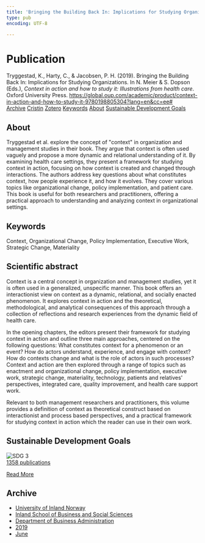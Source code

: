 ```yaml
---
title: 'Bringing the Building Back In: Implications for Studying Organizations'
type: pub
encoding: UTF-8

---
```

<h1>Publication</h1>
<article id="csl-bib-container-JFAHJZKP" class="csl-bib-container">
  <div class="csl-bib-body"> <div class="csl-entry">Tryggestad, K., Harty, C., &#38; Jacobsen, P. H. (2019). Bringing the Building Back In: Implications for Studying Organizations. In N. Meier &#38; S. Dopson (Eds.), <i>Context in action and how to study it: Illustrations from health care</i>. Oxford University Press. <a href="https://global.oup.com/academic/product/context-in-action-and-how-to-study-it-9780198805304?lang=en&#38;cc=ee#">https://global.oup.com/academic/product/context-in-action-and-how-to-study-it-9780198805304?lang=en&#38;cc=ee#</a></div> </div>
  <div class="csl-bib-buttons">
    <a href="#taxonomy-article-JFAHJZKP" alt="archive" class="csl-bib-button">Archive</a>
    <a href="https://app.cristin.no/results/show.jsf?id=1705292" alt="Cristin" class="csl-bib-button">Cristin</a>
    <a href="http://zotero.org/groups/5881554/items/JFAHJZKP" alt="Zotero" class="csl-bib-button">Zotero</a>
    <a href="#keywords-article-JFAHJZKP" alt="keywords" class="csl-bib-button">Keywords</a>
    <a href="#about-article-JFAHJZKP" alt="about_pub" class="csl-bib-button">About</a>
    <a href="#sdg-article-JFAHJZKP" alt="sdg" class="csl-bib-button">Sustainable Development Goals</a>
  </div>
  <div id="csl-bib-meta-container-JFAHJZKP"></div>
</article>
<div id="csl-bib-meta-JFAHJZKP" class="csl-bib-meta">
  <article id="about-article-JFAHJZKP" class="about_pub-article">
    <h1>About</h1>
    Tryggestad et al. explore the concept of "context" in organization and management studies in their book. They argue that context is often used vaguely and propose a more dynamic and relational understanding of it. By examining health care settings, they present a framework for studying context in action, focusing on how context is created and changed through interactions. The authors address key questions about what constitutes context, how people experience it, and how it evolves. They cover various topics like organizational change, policy implementation, and patient care. This book is useful for both researchers and practitioners, offering a practical approach to understanding and analyzing context in organizational settings.
  </article>
  <article id="keywords-article-JFAHJZKP" class="keywords-article">
    <h1>Keywords</h1>
    Context, Organizational Change, Policy Implementation, Executive Work, Strategic Change, Materiality
  </article>
  <article id="abstract-article-JFAHJZKP" class="abstract-article">
    <h1>Scientific abstract</h1>
    Context is a central concept in organization and management studies, yet it is often used in a generalized, unspecific manner. This book offers an interactionist view on context as a dynamic, relational, and socially enacted phenomenon. It explores context in action and the theoretical, methodological, and analytical consequences of this approach through a collection of reflections and research experiences from the dynamic field of health care.  
 
In the opening chapters, the editors present their framework for studying context in action and outline three main approaches, centered on the following questions: What constitutes context for a phenomenon or an event? How do actors understand, experience, and engage with context? How do contexts change and what is the role of actors in such processes? Context and action are then explored through a range of topics such as enactment and organizational change, policy implementation, executive work, strategic change, materiality, technology, patients and relatives' perspectives, integrated care, quality improvement, and health care support work.  
 
Relevant to both management researchers and practitioners, this volume provides a definition of context as theoretical construct based on interactionist and process based perspectives, and a practical framework for studying context in action which the reader can use in their own work.
  </article>
  <article id="sdg-article-JFAHJZKP" class="sdg-article">
    <h1>Sustainable Development Goals</h1>
    <div class="sdg-container"><div id="sdg3" class="sdg">
        <img src="{{< params subfolder >}}images/sdg/sdg03_en.png" class="image" alt="SDG 3">
        <div class="sdg-overlay">
          <a href="{{< params subfolder >}}en/archive/?sdg=3#archive" class="sdg-publication-count"><span>1358</span> publications</a>
          <p><a href="https://sdgs.un.org/goals/goal3" class="sdg-read-more">Read More</a></p>
        </div>
      </div></div>
  </article>
  <article id="taxonomy-article-JFAHJZKP" class="taxonomy-article">
    <h1>Archive</h1>
    <ul>
      <li><a href="{{< params subfolder >}}en/archive/?key=3DCRN523">University of Inland Norway</a></li>
      <li><a href="{{< params subfolder >}}en/archive/?key=DU8Q9LN9">Inland School of Business and Social Sciences</a></li>
      <li><a href="{{< params subfolder >}}en/archive/?key=3IQA89I8">Department of Business Administration</a></li>
      <li><a href="{{< params subfolder >}}en/archive/?key=9V5B7Z44">2019</a></li>
      <li><a href="{{< params subfolder >}}en/archive/?key=UYUI2U8S">June</a></li>
    </ul>
  </article>
</div>
